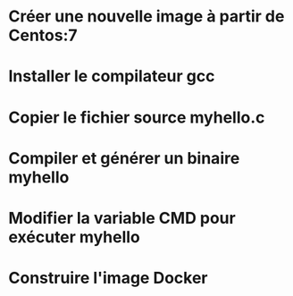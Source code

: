 # Créer une nouvelle image à partir de Centos:7

# Installer le compilateur gcc

# Copier le fichier source myhello.c

# Compiler et générer un binaire myhello

# Modifier la variable CMD pour exécuter myhello

# Construire l'image Docker

